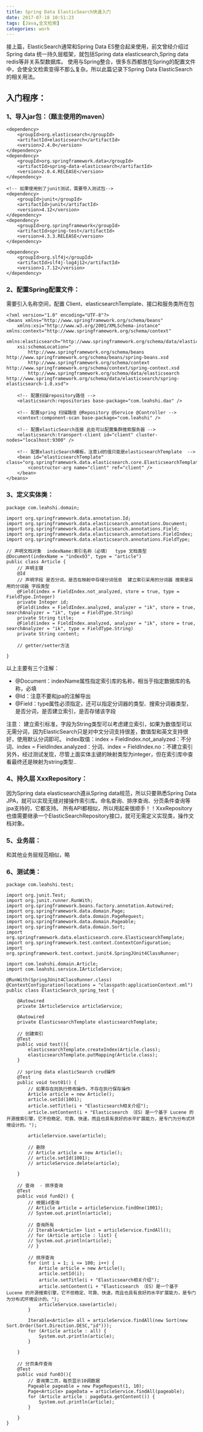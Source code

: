 ```yaml
---
title: Spring Data ElasticSearch快速入门
date: 2017-07-18 10:51:23
tags: [Java,全文检索]
categories: work
---
```


接上篇，ElasticSearch通常和Spring Data ES整合起来使用，前文曾经介绍过Spring data 统一持久层框架，就包括Spring data elasticsearch,Spring data redis等非关系型数据库。
使用与Spring整合，很多东西都放在Spring的配置文件中，会使全文检索变得不那么复杂。所以此篇记录下Spring Data ElasticSearch 的相关用法。
 
<!-- more-->
  
## 入门程序：
### 1、导入jar包：（题主使用的maven）
```
<dependency>
	<groupId>org.elasticsearch</groupId>
	<artifactId>elasticsearch</artifactId>
	<version>2.4.0</version>
</dependency>
<dependency>
	<groupId>org.springframework.data</groupId>
	<artifactId>spring-data-elasticsearch</artifactId>
	<version>2.0.4.RELEASE</version>
</dependency>

<!-- 如果使用到了junit测试，需要导入测试包-->
<dependency>
	<groupId>junit</groupId>
	<artifactId>junit</artifactId>
	<version>4.12</version>
</dependency>
<dependency>
	<groupId>org.springframework</groupId>
	<artifactId>spring-test</artifactId>
	<version>4.3.3.RELEASE</version>
</dependency>

<dependency>
	<groupId>org.slf4j</groupId>
	<artifactId>slf4j-log4j12</artifactId>
	<version>1.7.12</version>
</dependency>
```

### 2、配置Spring配置文件：
需要引入名称空间，配置 Client、elasticsearchTemplate、接口和服务类所在包
```
<?xml version="1.0" encoding="UTF-8"?>
<beans xmlns="http://www.springframework.org/schema/beans"
	xmlns:xsi="http://www.w3.org/2001/XMLSchema-instance" xmlns:context="http://www.springframework.org/schema/context"
	xmlns:elasticsearch="http://www.springframework.org/schema/data/elasticsearch"
	xsi:schemaLocation="
		http://www.springframework.org/schema/beans http://www.springframework.org/schema/beans/spring-beans.xsd
		http://www.springframework.org/schema/context http://www.springframework.org/schema/context/spring-context.xsd
		http://www.springframework.org/schema/data/elasticsearch http://www.springframework.org/schema/data/elasticsearch/spring-elasticsearch-1.0.xsd">

	<!-- 配置扫描repository路径 -->
	<elasticsearch:repositories base-package="com.leahshi.dao" />

	<!-- 配置spring 扫描路径 @Repository @Service @Controller -->
	<context:component-scan base-package="com.leahshi" />

	<!-- 配置elasticSearch连接 此处可以配置集群搜索服务器 -->
	<elasticsearch:transport-client id="client" cluster-nodes="localhost:9300" />
	
	<!-- 配置elasticSearch模板，注意id的值只能是elasticsearchTemplate  -->
	<bean id="elasticsearchTemplate" class="org.springframework.data.elasticsearch.core.ElasticsearchTemplate"> 
		<constructor-arg name="client" ref="client" />
	</bean> 
</beans>
```

### 3、定义实体类：
```
package com.leahshi.domain;

import org.springframework.data.annotation.Id;
import org.springframework.data.elasticsearch.annotations.Document;
import org.springframework.data.elasticsearch.annotations.Field;
import org.springframework.data.elasticsearch.annotations.FieldIndex;
import org.springframework.data.elasticsearch.annotations.FieldType;

// 声明文档对象  indexName:索引名称（必填）  type 文档类型  
@Document(indexName = "index03", type = "article")
public class Article {
	// 声明主键
	@Id
	// 声明字段 是否分词，是否在映射中存储分词信息  建立索引采用的分词器 搜索是采用的分词器 字段类型
	@Field(index = FieldIndex.not_analyzed, store = true, type = FieldType.Integer)
	private Integer id;
	@Field(index = FieldIndex.analyzed, analyzer = "ik", store = true, searchAnalyzer = "ik", type = FieldType.String)
	private String title;
	@Field(index = FieldIndex.analyzed, analyzer = "ik", store = true, searchAnalyzer = "ik", type = FieldType.String)
	private String content;
	
	// getter/setter方法

}

```
以上主要有三个注解：
- @Document：indexName属性指定索引库的名称，相当于指定数据库的名称，必填
- @Id：注意不要和jpa的注解导出 
- @Field：type属性必须指定，还可以指定分词器的类型、搜索分词器类型，是否分词，是否建立索引，是否存储该字段

注意：
建立索引标准，字段为String类型可以考虑建立索引，如果为数值型可以无需分词，因为ElasticSearch只是对中文分词支持很差，数值型和英文支持很好，使用默认分词即可。
index取值：index = FieldIndex.not_analyzed：不分词、index = FieldIndex.analyzed：分词、index = FieldIndex.no：不建立索引
另外，经过测试发现，尽管上面实体主键的映射类型为integer，但在索引库中查看最终还是映射为string类型..

### 4、持久层 XxxRepository：
因为Spring data elasticsearch遵从Spring data规范，所以只要熟悉Spring Data JPA，就可以实现无缝对接操作索引库。命名查询、排序查询、分页条件查询等jpa支持的，它都支持。
所有API都相似，所以用起来很顺手！！XxxRepository也值需要继承一个ElasticSearchRepository接口，就可无需定义实现类，操作文档对象。


### 5、业务层：
和其他业务层规范相似，略

### 6、测试类：
```
package com.leahshi.test; 

import org.junit.Test;
import org.junit.runner.RunWith;
import org.springframework.beans.factory.annotation.Autowired;
import org.springframework.data.domain.Page;
import org.springframework.data.domain.PageRequest;
import org.springframework.data.domain.Pageable;
import org.springframework.data.domain.Sort;
import org.springframework.data.elasticsearch.core.ElasticsearchTemplate;
import org.springframework.test.context.ContextConfiguration;
import org.springframework.test.context.junit4.SpringJUnit4ClassRunner;

import com.leahshi.domain.Article;
import com.leahshi.service.IArticleService;

@RunWith(SpringJUnit4ClassRunner.class)
@ContextConfiguration(locations = "classpath:applicationContext.xml")
public class ElasticSearch_spring_test { 
	 
	@Autowired
	private IArticleService articleService;

	@Autowired
	private ElasticsearchTemplate elasticsearchTemplate;

	// 创建索引
	@Test
	public void test(){
		elasticsearchTemplate.createIndex(Article.class);
		elasticsearchTemplate.putMapping(Article.class);
	}
	
	// spring data elasticSearch crud操作
	@Test
	public void test01() {
		// 如果存在则执行修改操作，不存在执行保存操作
		Article article = new Article();
		article.setId(1001);
		article.setTitle(i + "Elasticsearch相关介绍");
		article.setContent(i + "Elasticsearch （ES）是一个基于 Lucene 的开源搜索引擎，它不但稳定、可靠、快速，而且也具有良好的水平扩展能力，是专门为分布式环境设计的。");
		
		articleService.save(article);

		// 删除
		// Article article = new Article();
		// article.setId(1001);
		// articleService.delete(article);

	}

	// 查询  - 排序查询
	@Test
	public void fun02() {
		// 根据id查询
		// Article article = articleService.findOne(1001);
		// System.out.println(article);

		// 查询所有
		// Iterable<Article> list = articleService.findAll();
		// for (Article article : list) {
		// System.out.println(article);
		// }

		// 排序查询
		for (int i = 1; i <= 100; i++) {
			Article article = new Article();
			article.setId(i);
			article.setTitle(i + "Elasticsearch相关介绍");
			article.setContent(i + "Elasticsearch （ES）是一个基于 Lucene 的开源搜索引擎，它不但稳定、可靠、快速，而且也具有良好的水平扩展能力，是专门为分布式环境设计的。");
			articleService.save(article);
		}
		
		Iterable<Article> all = articleService.findAll(new Sort(new Sort.Order(Sort.Direction.DESC,"id")));
		for (Article article : all) {
			System.out.println(article);
		}
		
	}
	
	// 分页条件查询
	@Test
	public void fun03(){
		// 查询第二页，每页显示10调数据
		Pageable pageable = new PageRequest(1, 10);
		Page<Article> pageData = articleService.findAll(pageable);
		for (Article article : pageData.getContent()) {
			System.out.println(article);
		}
		
	}
}

```













